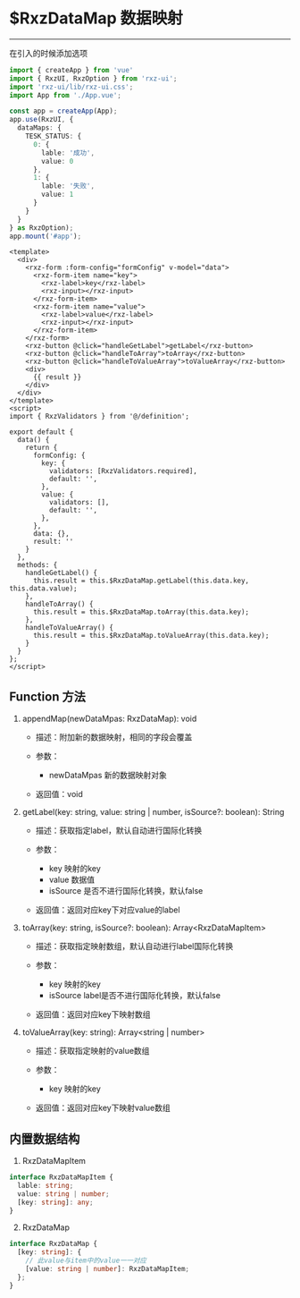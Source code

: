 # $RxzDataMap 数据映射

<TestRxzDataMap></TestRxzDataMap>

----

在引入的时候添加选项

```ts
import { createApp } from 'vue'
import { RxzUI, RxzOption } from 'rxz-ui';
import 'rxz-ui/lib/rxz-ui.css';
import App from './App.vue';

const app = createApp(App);
app.use(RxzUI, {
  dataMaps: {
    TESK_STATUS: {
      0: {
        lable: '成功',
        value: 0
      },
      1: {
        lable: '失败',
        value: 1
      }
    }
  }
} as RxzOption);
app.mount('#app');
```

```vue
<template>
  <div>
    <rxz-form :form-config="formConfig" v-model="data">
      <rxz-form-item name="key">
        <rxz-label>key</rxz-label>
        <rxz-input></rxz-input>
      </rxz-form-item>
      <rxz-form-item name="value">
        <rxz-label>value</rxz-label>
        <rxz-input></rxz-input>
      </rxz-form-item>
    </rxz-form>
    <rxz-button @click="handleGetLabel">getLabel</rxz-button>
    <rxz-button @click="handleToArray">toArray</rxz-button>
    <rxz-button @click="handleToValueArray">toValueArray</rxz-button>
    <div>
      {{ result }}
    </div>
  </div>
</template>
<script>
import { RxzValidators } from '@/definition';

export default {
  data() {
    return {
      formConfig: {
        key: {
          validators: [RxzValidators.required],
          default: '',
        },
        value: {
          validators: [],
          default: '',
        },
      },
      data: {},
      result: ''
    }
  },
  methods: {
    handleGetLabel() {
      this.result = this.$RxzDataMap.getLabel(this.data.key, this.data.value);
    },
    handleToArray() {
      this.result = this.$RxzDataMap.toArray(this.data.key);
    },
    handleToValueArray() {
      this.result = this.$RxzDataMap.toValueArray(this.data.key);
    }
  }
};
</script>
```

## Function 方法

1. appendMap(newDataMpas: RxzDataMap): void  
   
   + 描述：附加新的数据映射，相同的字段会覆盖
   
   + 参数：
     
     + newDataMpas 新的数据映射对象
   
   + 返回值：void

2. getLabel(key: string, value: string | number, isSource?: boolean): String 
   
   + 描述：获取指定label，默认自动进行国际化转换
   
   + 参数：
     + key 映射的key
     + value 数据值
     + isSource 是否不进行国际化转换，默认false
   
   + 返回值：返回对应key下对应value的label

3. toArray(key: string, isSource?: boolean): Array\<RxzDataMapItem\> 
   
   + 描述：获取指定映射数组，默认自动进行label国际化转换
   
   + 参数：
     + key 映射的key
     + isSource label是否不进行国际化转换，默认false
   
   + 返回值：返回对应key下映射数组

4. toValueArray(key: string): Array\<string | number\> 
   
   + 描述：获取指定映射的value数组
   
   + 参数：
     + key 映射的key
   
   + 返回值：返回对应key下映射value数组
  

## 内置数据结构

1. RxzDataMapItem

``` ts
interface RxzDataMapItem {
  lable: string;
  value: string | number;
  [key: string]: any;
}
```

2. RxzDataMap

``` ts
interface RxzDataMap {
  [key: string]: {
    // 此value与item中的value一一对应
    [value: string | number]: RxzDataMapItem;
  };
}
```
